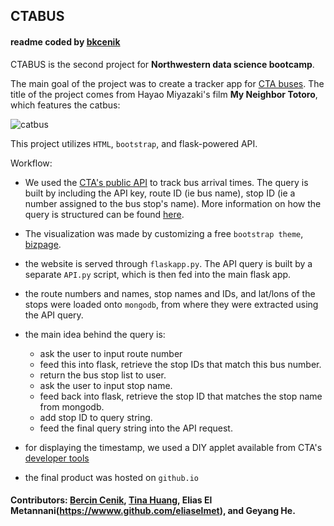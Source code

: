 ## CTABUS
#### readme coded by [bkcenik](https://wwww.github.com/bkcenik)

CTABUS is the second project for **Northwestern data science bootcamp**.

The main goal of the project was to create a tracker app for [CTA buses](www.ctabustracker.com/). The title of the project comes from Hayao Miyazaki's film **My Neighbor Totoro**, which features the catbus:

![catbus](https://www.johnnytimes.com/wp-content/uploads/2016/11/totoro-catbus-nekobasu-1024x574.jpg)

This project utilizes `HTML`, `bootstrap`, and flask-powered API.

Workflow:
* We used the [CTA's public API](https://www.transitchicago.com/developers/bustracker/) to track bus arrival times. The query is built by including the API key, route ID (ie bus name), stop ID (ie a number assigned to the bus stop's name). More information on how the query is structured can be found [here](https://www.transitchicago.com/assets/1/6/cta_Bus_Tracker_API_Developer_Guide_and_Documentation_20160929.pdf).

* The visualization was made by customizing a free `bootstrap theme`, [bizpage](https://bootstrapmade.com/bizpage-bootstrap-business-template/).

* the website is served through `flaskapp.py`. The API query is built by a separate `API.py` script, which is then fed into the main flask app.

* the route numbers and names, stop names and IDs, and lat/lons of the stops were loaded onto `mongodb`, from where they were extracted using the API query. 

* the main idea behind the query is:
    * ask the user to input route number
    * feed this into flask, retrieve the stop IDs that match this bus number.
    * return the bus stop list to user.
    * ask the user to input stop name.
    * feed back into flask, retrieve the stop ID that matches the stop name from mongodb.
    * add stop ID to query string.
    * feed the final query string into the API request.

* for displaying the timestamp, we used a DIY applet available from CTA's [developer tools](https://www.transitchicago.com/developers/.)

* the final product was hosted on `github.io`

#### Contributors: [Bercin Cenik](https://wwww.github.com/bkcenik), [Tina Huang](https://wwww.github.com/tinahuangyt), Elias El Metannani(https://wwww.github.com/eliaselmet), and Geyang He.

